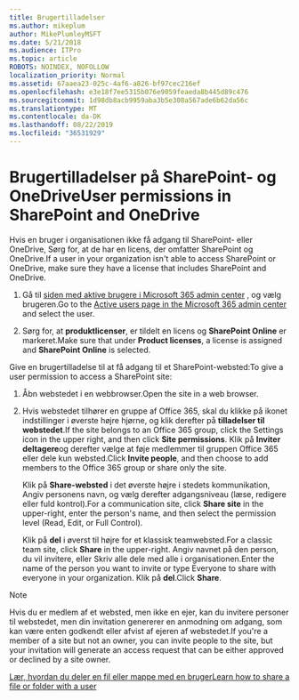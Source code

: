 ```yaml
---
title: Brugertilladelser
ms.author: mikeplum
author: MikePlumleyMSFT
ms.date: 5/21/2018
ms.audience: ITPro
ms.topic: article
ROBOTS: NOINDEX, NOFOLLOW
localization_priority: Normal
ms.assetid: 67aaea23-025c-4af6-a826-bf97cec216ef
ms.openlocfilehash: e3e18f7ee5315b076e9059feaeda8b445d89c476
ms.sourcegitcommit: 1d98db8acb9959aba3b5e308a567ade6b62da56c
ms.translationtype: MT
ms.contentlocale: da-DK
ms.lasthandoff: 08/22/2019
ms.locfileid: "36531929"
---
```

# <a name="user-permissions-in-sharepoint-and-onedrive"></a><span data-ttu-id="f2a92-102">Brugertilladelser på SharePoint- og OneDrive</span><span class="sxs-lookup"><span data-stu-id="f2a92-102">User permissions in SharePoint and OneDrive</span></span>

<span data-ttu-id="f2a92-103">Hvis en bruger i organisationen ikke få adgang til SharePoint- eller OneDrive, Sørg for, at de har en licens, der omfatter SharePoint og OneDrive.</span><span class="sxs-lookup"><span data-stu-id="f2a92-103">If a user in your organization isn't able to access SharePoint or OneDrive, make sure they have a license that includes SharePoint and OneDrive.</span></span> 
  
1. <span data-ttu-id="f2a92-104">Gå til [siden med aktive brugere i Microsoft 365 admin center](https://portal.office.com/adminportal/home#/users) , og vælg brugeren.</span><span class="sxs-lookup"><span data-stu-id="f2a92-104">Go to the [Active users page in the Microsoft 365 admin center](https://portal.office.com/adminportal/home#/users) and select the user.</span></span> 
    
2. <span data-ttu-id="f2a92-105">Sørg for, at **produktlicenser**, er tildelt en licens og **SharePoint Online** er markeret.</span><span class="sxs-lookup"><span data-stu-id="f2a92-105">Make sure that under **Product licenses**, a license is assigned and **SharePoint Online** is selected.</span></span> 
    
 <span data-ttu-id="f2a92-106">Give en brugertilladelse til at få adgang til et SharePoint-websted:</span><span class="sxs-lookup"><span data-stu-id="f2a92-106">To give a user permission to access a SharePoint site:</span></span> 
  
1. <span data-ttu-id="f2a92-107">Åbn webstedet i en webbrowser.</span><span class="sxs-lookup"><span data-stu-id="f2a92-107">Open the site in a web browser.</span></span>
    
2. <span data-ttu-id="f2a92-108">Hvis webstedet tilhører en gruppe af Office 365, skal du klikke på ikonet indstillinger i øverste højre hjørne, og klik derefter på **tilladelser til webstedet**.</span><span class="sxs-lookup"><span data-stu-id="f2a92-108">If the site belongs to an Office 365 group, click the Settings icon in the upper right, and then click **Site permissions**.</span></span> <span data-ttu-id="f2a92-109">Klik på **Inviter deltagere**og derefter vælge at føje medlemmer til gruppen Office 365 eller dele kun websted.</span><span class="sxs-lookup"><span data-stu-id="f2a92-109">Click **Invite people**, and then choose to add members to the Office 365 group or share only the site.</span></span> 
    
    <span data-ttu-id="f2a92-110">Klik på **Share-websted** i det øverste højre i stedets kommunikation, Angiv personens navn, og vælg derefter adgangsniveau (læse, redigere eller fuld kontrol).</span><span class="sxs-lookup"><span data-stu-id="f2a92-110">For a communication site, click **Share site** in the upper-right, enter the person's name, and then select the permission level (Read, Edit, or Full Control).</span></span> 
    
    <span data-ttu-id="f2a92-111">Klik på **del** i øverst til højre for et klassisk teamwebsted.</span><span class="sxs-lookup"><span data-stu-id="f2a92-111">For a classic team site, click **Share** in the upper-right.</span></span> <span data-ttu-id="f2a92-112">Angiv navnet på den person, du vil invitere, eller Skriv alle dele med alle i organisationen.</span><span class="sxs-lookup"><span data-stu-id="f2a92-112">Enter the name of the person you want to invite or type Everyone to share with everyone in your organization.</span></span> <span data-ttu-id="f2a92-113">Klik på **del**.</span><span class="sxs-lookup"><span data-stu-id="f2a92-113">Click **Share**.</span></span>
    
> [!NOTE]
> <span data-ttu-id="f2a92-114">Hvis du er medlem af et websted, men ikke en ejer, kan du invitere personer til webstedet, men din invitation genererer en anmodning om adgang, som kan være enten godkendt eller afvist af ejeren af webstedet.</span><span class="sxs-lookup"><span data-stu-id="f2a92-114">If you're a member of a site but not an owner, you can invite people to the site, but your invitation will generate an access request that can be either approved or declined by a site owner.</span></span> 
  
[<span data-ttu-id="f2a92-115">Lær, hvordan du deler en fil eller mappe med en bruger</span><span class="sxs-lookup"><span data-stu-id="f2a92-115">Learn how to share a file or folder with a user</span></span>](https://go.microsoft.com/fwlink/?linkid=533408)
  

